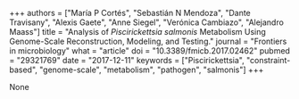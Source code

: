 +++
authors = ["María P Cortés", "Sebastián N Mendoza", "Dante Travisany", "Alexis Gaete", "Anne Siegel", "Verónica Cambiazo", "Alejandro Maass"]
title = "Analysis of <i>Piscirickettsia salmonis</i> Metabolism Using Genome-Scale Reconstruction, Modeling, and Testing."
journal = "Frontiers in microbiology"
what = "article"
doi = "10.3389/fmicb.2017.02462"
pubmed = "29321769"
date = "2017-12-11"
keywords = ["Piscirickettsia", "constraint-based", "genome-scale", "metabolism", "pathogen", "salmonis"]
+++

None
